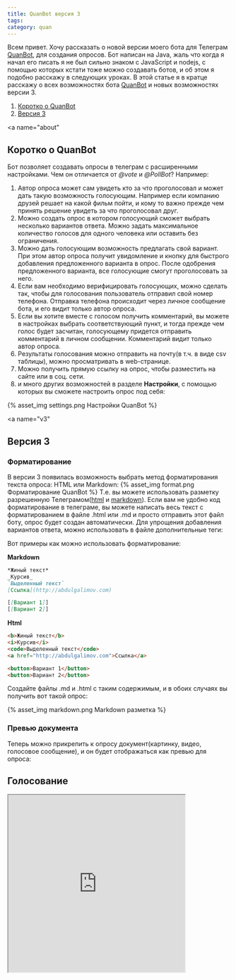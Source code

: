 ```yaml
---
title: QuanBot версия 3
tags:
category: quan
---
```


Всем привет. Хочу рассказать о новой версии моего бота для Телеграм [QuanBot](http://t.me/quanbot), для создания опросов. Бот написан на Java, жаль что когда я начал его писать я не был сильно знаком с JavaScript и nodejs, с помощью которых кстати тоже можно создавать ботов, и об этом я подобно расскажу в следующих уроках. В этой статье я в кратце расскажу о всех возможностях бота [QuanBot](http://t.me/quanbot) и новых возможностях версии 3.

1. [Коротко о QuanBot](/quan/quanbot-v3/#about)
1. [Версия 3](/quan/quanbot-v3/#v3)

<!--more-->

<a name="about"</a>
## Коротко о QuanBot

Бот позволяет создавать опросы в телеграм с расширенными настройками. Чем он отличается от *@vote* и *@PollBot*? Например:
1. Автор опроса может сам увидеть кто за что проголосовал и может дать такую возможность голосующим. Например если компанию друзей решает на какой фильм пойти, и кому то важно прежде чем принять решение увидеть за что проголосовал друг.
2. Можно создать опрос в котором голосующий сможет выбрать несколько вариантов ответа. Можно задать максимальное количество голосов для одного человека или оставить без ограничения.
3. Можно дать голосующим возможность предлагать свой вариант. При этом автор опроса получит увидомление и кнопку для быстрого добавления предложенного варианта в опрос. После одобрения предложенного варианта, все голосующие смогут проголосовать за него.
4. Если вам необходимо верифицировать голосующих, можно сделать так, чтобы для голосования пользователь отправил свой номер телефона. Отправка телефона происходит через личное сообщение бота, и его видит только автор опроса.
5. Если вы хотите вместе с голосом получить комментарий, вы можете в настройках выбрать соответствующий пункт, и тогда прежде чем голос будет засчитан, голосующему придется отправить комментарий в личном сообщении. Комментарий видит только автор опроса.
6. Результаты голосования можно отправить на почту(в т.ч. в виде csv таблицы), можно просматривать в web-странице.
7. Можно получить прямую ссылку на опрос, чтобы разместить на сайте или в соц. сети.
8. и много других возможностей в разделе **Настройки**, с помощью которых вы сможете настроить опрос под себя:

{% asset_img settings.png Настройки QuanBot %}



<a name="v3"</a>
## Версия 3
### Форматирование
В версии 3 появилась возможность выбрать метод форматирования текста опроса: HTML или Markdown:
{% asset_img format.png Форматирование QuanBot %}
Т.е. вы можете использовать разметку разрешенную Телеграмом([html](https://core.telegram.org/bots/api#html-style) и [markdown](https://core.telegram.org/bots/api#markdown-style)). Если вам не удобно код форматирование в телеграме, вы можете написать весь текст с форматированием в файле .html или .md и просто отправить этот файл боту, опрос будет создан автоматически. Для упрощения добавления вариантов ответа, можно использовать в файле дополнительные теги:

Вот примеры как можно использовать форматирование:

**Markdown**
```md
*Жиный текст*
_Курсив_
`Выделенный текст`
[Ссылка](http://abdulgalimov.com)

[[Вариант 1]]
[[Вариант 2]]
```

**Html**
```html
<b>Жиный текст</b>
<i>Курсив</i>
<code>Выделенный текст</code>
<a href="http://abdulgalimov.com">Ссылка</a>

<button>Вариант 1</button>
<button>Вариант 2</button>
```

Создайте файлы .md и .html с таким содержимым, и в обоих случаях вы получить вот такой опрос:

{% asset_img markdown.png Markdown разметка %}

### Превью документа
Теперь можно прикрепить к опросу документ(картинку, видео, голосовое сообщение), и он будет отображаться как превью для опроса:





## Голосование

<iframe align="center" width="400" height="400" src="http://test.zbots.me/quan/share/4_357643"></iframe>




